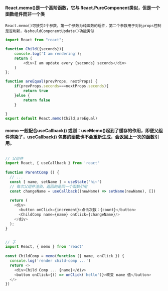 

#### React.memo()是一个高阶函数，它与 React.PureComponent类似，但是一个函数组件而非一个类

```
React.memo()可接受2个参数，第一个参数为纯函数的组件，第二个参数用于对比props控制是否刷新，与shouldComponentUpdate()功能类似
```

```javaScript
import React from "react";

function Child({seconds}){
    console.log('I am rendering');
    return (
        <div>I am update every {seconds} seconds</div>
    )
};

function areEqual(prevProps, nextProps) {
    if(prevProps.seconds===nextProps.seconds){
        return true
    }else {
        return false
    }

}
export default React.memo(Child,areEqual)
```

#### momo 一般配合useCallback() 或则：useMemo()起到了缓存的作用，即便父组件渲染了，useCallback() 包裹的函数也不会重新生成，会返回上一次的函数引用。
```javaScript

// 父组件
import React, { useCallback } from 'react'
 
function ParentComp () {
  // ...
  const [ name, setName ] = useState('hi~')
  // 每次父组件渲染，返回的是同一个函数引用
  const changeName = useCallback((newName) => setName(newName), [])  
 
  return (
    <div>
      <button onClick={increment}>点击次数：{count}</button>
      <ChildComp name={name} onClick={changeName}/>
    </div>
  );
}


// 子
import React, { memo } from 'react'
 
const ChildComp = memo(function ({ name, onClick }) {
  console.log('render child-comp ...')
  return <>
    <div>Child Comp ... {name}</div>
    <button onClick={() => onClick('hello')}>改变 name 值</button>
  </>
})
```
